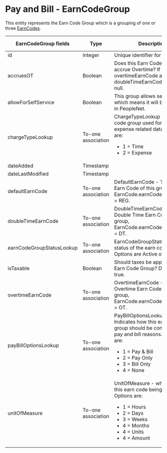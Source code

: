 
# Pay and Bill - EarnCodeGroup

This entity represents the Earn Code Group which is a grouping of one or three [EarnCodes](https://bullhorn.github.io/rest-api-docs/entityref.html#pay-and-bill-earncode).



<table>
    <colgroup>
        <col width="20%" />
        <col width="20%" />
        <col width="20%" />
        <col width="20%" />
        <col width="20%" />
    </colgroup>
    <thead>
        <tr class="header">
            <th>EarnCodeGroup fields</th>
            <th>Type</th>
            <th>Description</th>
            <th>Not null</th>
            <th>Read-only</th>
        </tr>
    </thead>
    <tbody>
        <tr class="even">
            <td>id</td>
            <td>Integer</td>
            <td>Unique identifier for this entity.</td>
            <td>X</td>
            <td>X</td>
        </tr>
        <tr class="odd">
            <td>accruesOT</td>
            <td>Boolean</td>
            <td>Does this Earn Code Group accrue Overtime? If yes, then overtimeEarnCode and doubleTimeEarnCode are not null.</td>
            <td>X</td>
            <td></td>
        </tr>
        <tr class="even">
            <td>allowForSelfService</td>
            <td>Boolean</td>
            <td>This group allows self service, which means it will be displayed in PeopleNet.  </td>
            <td>X</td>
            <td></td>
        </tr>
        <tr class="odd">
            <td>chargeTypeLookup</td>
            <td>To-one association</td>
            <td>ChargeTypeLookup - is the earn code group used for time or expense related data. Options are:
                <ul>
                    <li>1 = Time</li>
                    <li>2 = Expense</li>
                </ul></td>
            <td>X</td>
            <td>X</td>
        </tr>
        <tr class="even">
            <td>dateAdded</td>
            <td>Timestamp</td>
            <td></td>
            <td>X</td>
            <td>X</td>
        </tr>
        <tr class="odd">
            <td>dateLastModified</td>
            <td>Timestamp</td>
            <td></td>
            <td></td>
            <td></td>
        </tr>
        <tr class="even">
            <td>defaultEarnCode</td>
            <td>To-one association</td>
            <td>DefaultEarnCode - The default Earn Code of this group, EarnCode.earnCodeTypeLookup = REG.</td>
            <td>X</td>
            <td></td>
        </tr>
        <tr class="odd">
            <td>doubleTimeEarnCode</td>
            <td>To-one association</td>
            <td>DoubleTimeEarnCode - The Double Time Earn Code of this group, EarnCode.earnCodeTypeLookup = DT.</td>
            <td>Not null, if accruesOT is true</td>
            <td></td>
        </tr>
        <tr class="even">
            <td>earnCodeGroupStatusLookup</td>
            <td>To-one association</td>
            <td>EarnCodeGroupStatusLookup - status of the earn code grpup. Options are Active or Inactive.</td>
            <td>X</td>
            <td></td>
        </tr>
        <tr class="odd">
            <td>isTaxable</td>
            <td>Boolean</td>
            <td>Should taxes be applied to this Earn Code Group? Defaults to true.</td>
            <td>X</td>
            <td></td>
        </tr>
        <tr class="even">
            <td>overtimeEarnCode</td>
            <td>To-one association</td>
            <td>OvertimeEarnCode - The Overtime Earn Code of this group, EarnCode.earnCodeTypeLookup = OT.</td>
            <td>Not null, if accruesOT is true</td>
            <td></td>
        </tr>
        <tr class="odd">
            <td>payBillOptionsLookup</td>
            <td>To-one association</td>
            <td>PayBillOptionsLookup - Indicates how this earn code group should be configured for pay and bill reasons. Options are:
                <ul>
                    <li>1 = Pay & Bill</li>
                    <li>2 = Pay Only</li>
                    <li>3 = Bill Only</li>
                    <li>4 = None</li>
                </ul>
            </td>
            <td>X</td>
            <td></td>
        </tr>
        <tr class="even">
            <td>unitOfMeasure</td>
            <td>To-one association</td>
            <td>UnitOfMeasure - what unit is this earn code being paid in. Options are:
                <ul>
                    <li>1 = Hours</li>
                    <li>2 = Days</li>
                    <li>3 = Weeks</li>
                    <li>4 = Months</li>
                    <li>4 = Units</li>
                    <li>4 = Amount</li>
                </ul>
            </td>
            <td>X</td>
            <td></td>
        </tr>
    </tbody>
</table>

